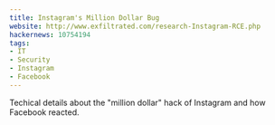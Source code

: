 ```yaml
---
title: Instagram's Million Dollar Bug
website: http://www.exfiltrated.com/research-Instagram-RCE.php
hackernews: 10754194
tags:
- IT
- Security
- Instagram
- Facebook
---
```


Techical details about the "million dollar" hack of Instagram and how Facebook reacted.
